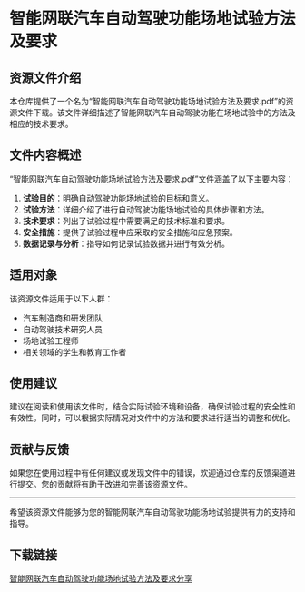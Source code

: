 # 智能网联汽车自动驾驶功能场地试验方法及要求

## 资源文件介绍

本仓库提供了一个名为“智能网联汽车自动驾驶功能场地试验方法及要求.pdf”的资源文件下载。该文件详细描述了智能网联汽车自动驾驶功能在场地试验中的方法及相应的技术要求。

## 文件内容概述

“智能网联汽车自动驾驶功能场地试验方法及要求.pdf”文件涵盖了以下主要内容：

1. **试验目的**：明确自动驾驶功能场地试验的目标和意义。
2. **试验方法**：详细介绍了进行自动驾驶功能场地试验的具体步骤和方法。
3. **技术要求**：列出了试验过程中需要满足的技术标准和要求。
4. **安全措施**：提供了试验过程中应采取的安全措施和应急预案。
5. **数据记录与分析**：指导如何记录试验数据并进行有效分析。

## 适用对象

该资源文件适用于以下人群：

- 汽车制造商和研发团队
- 自动驾驶技术研究人员
- 场地试验工程师
- 相关领域的学生和教育工作者

## 使用建议

建议在阅读和使用该文件时，结合实际试验环境和设备，确保试验过程的安全性和有效性。同时，可以根据实际情况对文件中的方法和要求进行适当的调整和优化。

## 贡献与反馈

如果您在使用过程中有任何建议或发现文件中的错误，欢迎通过仓库的反馈渠道进行提交。您的贡献将有助于改进和完善该资源文件。

---

希望该资源文件能够为您的智能网联汽车自动驾驶功能场地试验提供有力的支持和指导。

## 下载链接

[智能网联汽车自动驾驶功能场地试验方法及要求分享](https://pan.quark.cn/s/5e68467b4351)